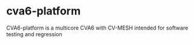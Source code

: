 # cva6-platform
CVA6-platform is a multicore CVA6 with CV-MESH intended for software testing and regression

